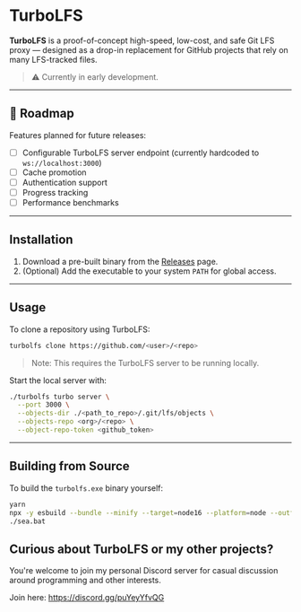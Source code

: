 # TurboLFS

**TurboLFS** is a proof-of-concept high-speed, low-cost, and safe Git LFS proxy — designed as a drop-in replacement for GitHub projects that rely on many LFS-tracked files.

> ⚠️ Currently in early development.

---

## 🚧 Roadmap

Features planned for future releases:

* [ ] Configurable TurboLFS server endpoint (currently hardcoded to `ws://localhost:3000`)
* [ ] Cache promotion
* [ ] Authentication support
* [ ] Progress tracking
* [ ] Performance benchmarks

---

## Installation

1. Download a pre-built binary from the [Releases](https://github.com/TurboLFS/TurboLFS/releases) page.
2. (Optional) Add the executable to your system `PATH` for global access.

---

## Usage

To clone a repository using TurboLFS:

```bash
turbolfs clone https://github.com/<user>/<repo>
```

> Note: This requires the TurboLFS server to be running locally.

Start the local server with:

```bash
./turbolfs turbo server \
  --port 3000 \
  --objects-dir ./<path_to_repo>/.git/lfs/objects \
  --objects-repo <org>/<repo> \
  --object-repo-token <github_token>
```

---

## Building from Source

To build the `turbolfs.exe` binary yourself:

```bash
yarn
npx -y esbuild --bundle --minify --target=node16 --platform=node --outfile=turbolfs_dist.js ./src/index.js
./sea.bat
```

## Curious about TurboLFS or my other projects?
You're welcome to join my personal Discord server for casual discussion around programming and other interests.

Join here: https://discord.gg/puYeyYfvQG
